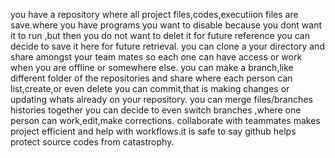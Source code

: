 you have a repository where all project files,codes,executiion files are save.where you have programs you want to disable because you dont want it to run ,but then you do not want to delet it for future reference you can decide to save it here for future retrieval. you can clone a your directory and share amongst your team mates so each one can have access or work when you are offline or somewhere else. you can make a branch,like different folder of the repositories and share where each person can list,create,or even delete you can commit,that is making changes or updating whats already on your repository. you can merge files/branches histories together you can decide to even switch branches ,where one person can work,edit,make corrections. collaborate with teammates makes project efficient and help with workflows.it is safe to say github helps protect source codes from catastrophy.